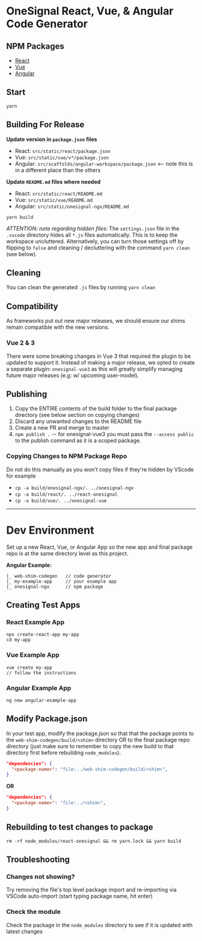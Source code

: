 # OneSignal React, Vue, & Angular Code Generator

## NPM Packages
* [React](https://github.com/OneSignal/react-onesignal)
* [Vue](https://github.com/OneSignal/onesignal-vue)
* [Angular](https://github.com/OneSignal/onesignal-ngx)

## Start
`yarn`
## Building For Release

**Update version in `package.json` files**
* React: `src/static/react/package.json`
* Vue: `src/static/vue/v*/package.json`
* Angular: `src/scaffolds/angular-workspace/package.json` <-- note this is in a different place than the others

**Update `README.md` files where needed**
* React: `src/static/react/README.md`
* Vue: `src/static/vue/README.md`
* Angular: `src/static/onesignal-ngx/README.md`

```
yarn build
```

*ATTENTION: note regarding hidden files:*
The `settings.json` file in the `.vscode` directory hides all `*.js` files automatically. This is to keep the workspace uncluttered. Alternatively, you can turn those settings off by flipping to `false` and cleaning / decluttering with the command `yarn clean` (see below).

## Cleaning
You can clean the generated `.js` files by running `yarn clean`

## Compatibility
As frameworks put out new major releases, we should ensure our shims remain compatible with the new versions.
### Vue 2 & 3
There were some breaking changes in Vue 3 that required the plugin to be updated to support it. Instead of making a major release, we opted to create a separate plugin: `onesignal-vue3` as this will greatly simplify managing future major releases (e.g: w/ upcoming user-model).

## Publishing
1. Copy the ENTIRE contents of the build folder to the final package directory (see below section on copying changes)
2. Discard any unwanted changes to the README file
3. Create a new PR and merge to master
3. `npm publish .` -- for onesignal-vue3 you must pass the `--access public` to the publish command as it is a scoped package.


### Copying Changes to NPM Package Repo
Do not do this manually as you won't copy files if they're hidden by VScode for example
- `cp -a build/onesignal-ngx/. ../onesignal-ngx`
- `cp -a build/react/. ../react-onesignal`
- `cp -a build/vue/. ../onesignal-vue`

---

# Dev Environment
Set up a new React, Vue, or Angular App so the new app and final package repo is at the same directory level as this project.

**Angular Example:**
```
|_ web-shim-codegen   // code generator
|_ my-example-app     // your example app
|_ onesignal-ngx      // npm package
```

## Creating Test Apps
### React Example App
```
npx create-react-app my-app
cd my-app
```

### Vue Example App
```
vue create my-app
// follow the instructions
```

### Angular Example App
```
ng new angular-example-app
```

## Modify Package.json
In your test app, modify the package.json so that that the package points to the `web-shim-codegen/build/<shim>` directory OR to the final package repo directory (just make sure to remember to copy the new build to that directory first before rebuilding `node_modules`).

```json
"dependencies": {
  "<package-name>": "file:../web-shim-codegen/build/<shim>",
}
```

**OR**

```json
"dependencies": {
  "<package-name>": "file:../<shim>",
}
```

## Rebuilding to test changes to package
`rm -rf node_modules/react-onesignal && rm yarn.lock && yarn build`

## Troubleshooting
### Changes not showing?
Try removing the file's top level package import and re-importing via VSCode auto-import (start typing package name, hit enter)

### Check the module
Check the package in the `node_modules` directory to see if it is updated with latest changes
